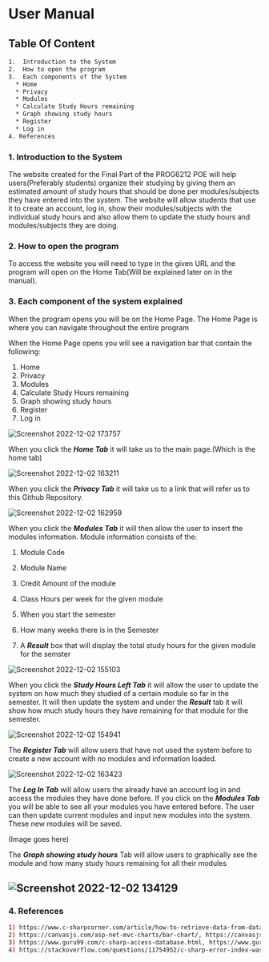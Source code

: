 # User Manual

## Table Of Content ##
```bash
1.  Introduction to the System 
2.  How to open the program
3.  Each components of the System
  * Home
  * Privacy
  * Modules
  * Calculate Study Hours remaining
  * Graph showing study hours
  * Register
  * Log in
4. References 
```
### 1.  Introduction to the System  ###
The website created for the Final Part of the PROG6212 POE will help users(Preferably students) organize their studying by giving them an estimated amount of 
study hours that should be done per modules/subjects they have entered into the system. The website will allow students that use it to create an account, log in, show
their modules/subjects with the individual study hours and also allow them to update the study hours and modules/subjects they are doing.

### 2. How to open the program ###
To access the website you will need to type in the given URL and the program will open on the Home Tab(Will be explained later on in the manual). 

### 3. Each component of the system explained ###
When the program opens you will be on the Home Page.  The Home Page is where you can navigate throughout the entire program

When the Home Page opens you will see a navigation bar that contain the following:
1) Home
2) Privacy
3) Modules
4) Calculate Study Hours remaining
5) Graph showing study hours
6) Register
7) Log in

![Screenshot 2022-12-02 173757](https://user-images.githubusercontent.com/101713793/205329894-0d74ab70-9b29-4645-a3ac-766c5bf73668.png)

When you click the ***Home Tab*** it will take us to the main page.(Which is the home tab)

![Screenshot 2022-12-02 163211](https://user-images.githubusercontent.com/101713793/205316226-adda1ab6-09fb-4933-b624-684974448f53.png)

When you click the ***Privacy Tab*** it will take us to a link that will refer us to this Github Repository.

![Screenshot 2022-12-02 162959](https://user-images.githubusercontent.com/101713793/205315721-ac1563e9-f69f-46b7-831d-ed16ca5dda31.png)

When you click the ***Modules Tab*** it will then allow the user to insert the modules information.
Module information consists of the:
1) Module Code
2) Module Name
3) Credit Amount of the module
4) Class Hours per week for the given module
5) When you start the semester
6) How many weeks there is in the Semester

7) A ***Result*** box that will display the total study hours for the given module for the semster

![Screenshot 2022-12-02 155103](https://user-images.githubusercontent.com/101713793/205307900-b8a446e9-7663-4bd4-9376-772b396d220d.png)

When you click the ***Study Hours Left Tab*** it will allow the user to update the system on how much they studied of a certain module so far
in the semester. It will then update the system and under the ***Result*** tab it will show how much study hours they have remaining for that module for the 
semester.

![Screenshot 2022-12-02 154941](https://user-images.githubusercontent.com/101713793/205307530-f1272a00-7dcb-4e52-b07c-00db8aa4c766.png)

The ***Register Tab*** will allow users that have not used the system before to create a new account with no modules and information loaded.

![Screenshot 2022-12-02 163423](https://user-images.githubusercontent.com/101713793/205316731-51d04815-3669-440d-b27b-86f214747b39.png)


The ***Log In Tab*** will allow users the already have an account log in and access the modules they have done before. If you click on the ***Modules Tab***
you will be able to see all your modules you have entered before. The user can then update current modules and input new modules into the system. These new modules
will be saved.

(Image goes here)

The ***Graph showing study hours*** Tab will allow users to graphically see the module and how many study hours remaining for all their modules

![Screenshot 2022-12-02 134129](https://user-images.githubusercontent.com/101713793/205285182-74ab57c4-4b1f-466f-9216-bc0feb3d1399.png)
----
### 4. References ###
```bash
1) https://www.c-sharpcorner.com/article/how-to-retrieve-data-from-database-in-asp-net-web-api-using-jquery/, Farhan Ahmed
2) https://canvasjs.com/asp-net-mvc-charts/bar-chart/, https://canvasjs.com/
3) https://www.guru99.com/c-sharp-access-database.html, https://www.guru99.com/
4) https://stackoverflow.com/questions/11754952/c-sharp-error-index-was-outside-the-bounds-of-the-array, Elliott
```
